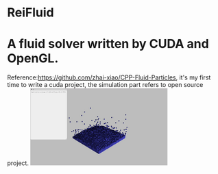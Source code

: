 # ReiFluid
# A fluid solver written by CUDA and OpenGL. 
Reference:https://github.com/zhai-xiao/CPP-Fluid-Particles, it's my first time to write a cuda project, the simulation part refers to open source project.
![img](https://github.com/0Setsuna0/ReiFluid/blob/main/pbf.gif)
